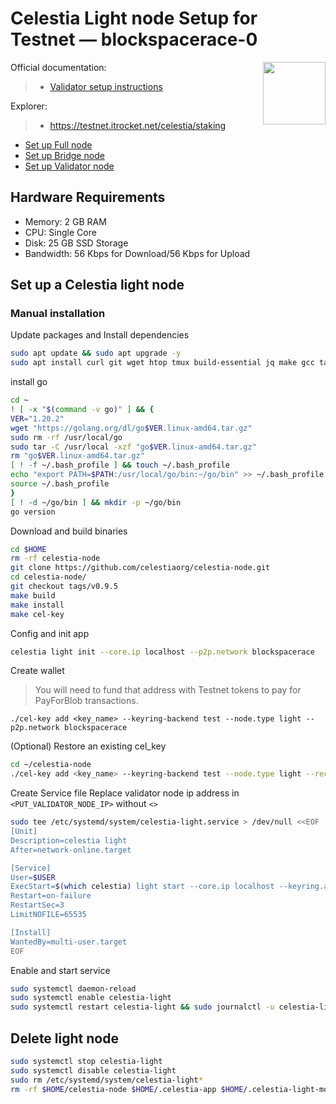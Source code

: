 <div>
<h1 align="left" style="display: flex;"> Celestia Light node Setup for Testnet — blockspacerace-0</h1>
<img src="https://avatars.githubusercontent.com/u/54859940?s=200&v=4"  style="float: right;" width="100" height="100"></img>
</div>

Official documentation:
>- [Validator setup instructions](https://docs.celestia.org/nodes/consensus-full-node/)

Explorer:
>-  https://testnet.itrocket.net/celestia/staking

- [Set up Full node](https://github.com/itrocket-team/testnet_guides/blob/main/celestia/BlockspaceRace/full.md) 
- [Set up Bridge node](https://github.com/itrocket-team/testnet_guides/blob/main/celestia/BlockspaceRace/bridge.md) 
- [Set up Validator node](https://github.com/itrocket-team/testnet_guides/blob/main/celestia/BlockspaceRace/README.md) 

## Hardware Requirements
 - Memory: 2 GB RAM
 - CPU: Single Core
 - Disk: 25 GB SSD Storage
 - Bandwidth: 56 Kbps for Download/56 Kbps for Upload

## Set up a Celestia light node 
### Manual installation

Update packages and Install dependencies

```bash
sudo apt update && sudo apt upgrade -y
sudo apt install curl git wget htop tmux build-essential jq make gcc tar clang pkg-config libssl-dev ncdu -y
```

install go

```bash
cd ~
! [ -x "$(command -v go)" ] && {
VER="1.20.2"
wget "https://golang.org/dl/go$VER.linux-amd64.tar.gz"
sudo rm -rf /usr/local/go
sudo tar -C /usr/local -xzf "go$VER.linux-amd64.tar.gz"
rm "go$VER.linux-amd64.tar.gz"
[ ! -f ~/.bash_profile ] && touch ~/.bash_profile
echo "export PATH=$PATH:/usr/local/go/bin:~/go/bin" >> ~/.bash_profile
source ~/.bash_profile
}
[ ! -d ~/go/bin ] && mkdir -p ~/go/bin
go version 
```

Download and build binaries

```bash
cd $HOME 
rm -rf celestia-node 
git clone https://github.com/celestiaorg/celestia-node.git 
cd celestia-node/ 
git checkout tags/v0.9.5 
make build 
make install 
make cel-key 
```

Config and init app

```bash
celestia light init --core.ip localhost --p2p.network blockspacerace
```

Create wallet
>You will need to fund that address with Testnet tokens to pay for PayForBlob transactions.

~~~
./cel-key add <key_name> --keyring-backend test --node.type light --p2p.network blockspacerace
~~~

(Optional) Restore an existing cel_key

~~~bash
cd ~/celestia-node
./cel-key add <key_name> --keyring-backend test --node.type light --recover
~~~

Create Service file
Replace validator node ip address in `<PUT_VALIDATOR_NODE_IP>` without `<>`

```bash
sudo tee /etc/systemd/system/celestia-light.service > /dev/null <<EOF
[Unit]
Description=celestia light
After=network-online.target

[Service]
User=$USER
ExecStart=$(which celestia) light start --core.ip localhost --keyring.accname <key_name> --gateway --gateway.addr localhost --gateway.port 26659 --p2p.network blockspacerace
Restart=on-failure
RestartSec=3
LimitNOFILE=65535

[Install]
WantedBy=multi-user.target
EOF
```

Enable and start service

```bash
sudo systemctl daemon-reload
sudo systemctl enable celestia-light
sudo systemctl restart celestia-light && sudo journalctl -u celestia-light -f
```

## Delete light node 

~~~bash
sudo systemctl stop celestia-light
sudo systemctl disable celestia-light
sudo rm /etc/systemd/system/celestia-light*
rm -rf $HOME/celestia-node $HOME/.celestia-app $HOME/.celestia-light-mocha
~~~
